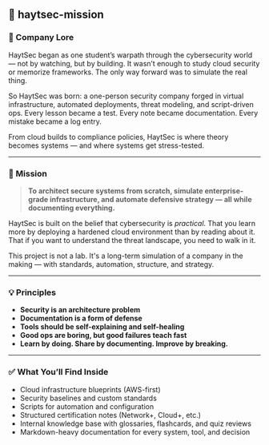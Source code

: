 ## 🏴 haytsec-mission

### 📜 Company Lore

HaytSec began as one student’s warpath through the cybersecurity world — not by watching, but by building. It wasn’t enough to study cloud security or memorize frameworks. The only way forward was to simulate the real thing.

So HaytSec was born: a one-person security company forged in virtual infrastructure, automated deployments, threat modeling, and script-driven ops. Every lesson became a test. Every note became documentation. Every mistake became a log entry.

From cloud builds to compliance policies, HaytSec is where theory becomes systems — and where systems get stress-tested.

---

### 🎯 Mission

> **To architect secure systems from scratch, simulate enterprise-grade infrastructure, and automate defensive strategy — all while documenting everything.**

HaytSec is built on the belief that cybersecurity is _practical_. That you learn more by deploying a hardened cloud environment than by reading about it. That if you want to understand the threat landscape, you need to walk in it.

This project is not a lab. It's a long-term simulation of a company in the making — with standards, automation, structure, and strategy.

---

### 💡 Principles

- **Security is an architecture problem**
- **Documentation is a form of defense**
- **Tools should be self-explaining and self-healing**
- **Good ops are boring, but good failures teach fast**
- **Learn by doing. Share by documenting. Improve by breaking.**

---

### ✅ What You’ll Find Inside

- Cloud infrastructure blueprints (AWS-first)
- Security baselines and custom standards
- Scripts for automation and configuration
- Structured certification notes (Network+, Cloud+, etc.)
- Internal knowledge base with glossaries, flashcards, and quiz reviews
- Markdown-heavy documentation for every system, tool, and decision